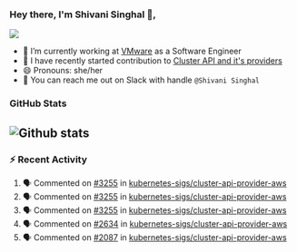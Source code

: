 ### Hey there, I'm Shivani Singhal 👋, 
![](https://komarev.com/ghpvc/?username=shivi28&color=green)

- 🔭 I’m currently working at [VMware](https://tanzu.vmware.com/) as a Software Engineer
- 👯 I have recently started contribution to [Cluster API and it's providers](https://github.com/kubernetes-sigs/cluster-api)
- 😄 Pronouns: she/her
- 💞️ You can reach me out on Slack with handle `@Shivani Singhal` 


### GitHub Stats

![Github stats](https://github-readme-stats.vercel.app/api?username=shivi28&count_private=true&show_icons=true&theme=dark&include_all_commits=true)
---

### :zap: Recent Activity

<!--START_SECTION:activity-->
1. 🗣 Commented on [#3255](https://github.com/kubernetes-sigs/cluster-api-provider-aws/issues/3255) in [kubernetes-sigs/cluster-api-provider-aws](https://github.com/kubernetes-sigs/cluster-api-provider-aws)
2. 🗣 Commented on [#3255](https://github.com/kubernetes-sigs/cluster-api-provider-aws/issues/3255) in [kubernetes-sigs/cluster-api-provider-aws](https://github.com/kubernetes-sigs/cluster-api-provider-aws)
3. 🗣 Commented on [#3255](https://github.com/kubernetes-sigs/cluster-api-provider-aws/issues/3255) in [kubernetes-sigs/cluster-api-provider-aws](https://github.com/kubernetes-sigs/cluster-api-provider-aws)
4. 🗣 Commented on [#2634](https://github.com/kubernetes-sigs/cluster-api-provider-aws/issues/2634) in [kubernetes-sigs/cluster-api-provider-aws](https://github.com/kubernetes-sigs/cluster-api-provider-aws)
5. 🗣 Commented on [#2087](https://github.com/kubernetes-sigs/cluster-api-provider-aws/issues/2087) in [kubernetes-sigs/cluster-api-provider-aws](https://github.com/kubernetes-sigs/cluster-api-provider-aws)
<!--END_SECTION:activity-->

